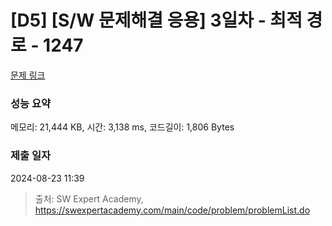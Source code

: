 # [D5] [S/W 문제해결 응용] 3일차 - 최적 경로 - 1247 

[문제 링크](https://swexpertacademy.com/main/code/problem/problemDetail.do?contestProbId=AV15OZ4qAPICFAYD) 

### 성능 요약

메모리: 21,444 KB, 시간: 3,138 ms, 코드길이: 1,806 Bytes

### 제출 일자

2024-08-23 11:39



> 출처: SW Expert Academy, https://swexpertacademy.com/main/code/problem/problemList.do